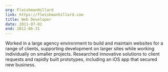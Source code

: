```yaml
---
org: FleishmanHillard
link: https://fleishmanhillard.com
title: Web Developer
date: 2011-07-01
end: 2012-06-31
---
```

Worked in a large agency environment to build and maintain websites for a range of clients, supporting development on larger sites while working individually on smaller projects. Researched innovative solutions to client requests and rapidly built prototypes, including an iOS app that secured new business.
